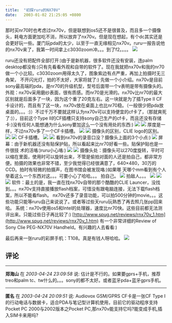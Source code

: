 ```yaml
---
title:  "初探ruru的NX70V"
date:   2003-01-02 21:25:05 +0800
---
```


那时买nr70时也考虑过nx70v，但是联想到os5还不是很普及，而且多一个摄像头，耗电方面更加吃不消，所以放弃了nx70v。但是现在想起，有个dc其实还是会更好玩一些。厦门玩pda的太少，以至于一直无缘相见nx70v。ruru一报告说他的nx70v来了，我第一时间拿上c3030zoom冲。。。到了f2。。。。 ![](/images/2011/ruru/10.JPG)

ruru还没有把配件全部打开:)由于是新机器，很多软件还没有安装，连palm desktop都没有:)只有先看看外观和自带的软件了。现在我就把nx70v和我的nr70做一个小比较。c3030zoom用得太久了，图象紫边有点严重，再加上拍摄时无三角架， 不开闪光灯，拍的不太好，大家将就了:) 先做一个小介绍。nx70v是目前sony最高端的pda，是nr70的升级机型，型号后面带一个v表明是带有摄像头的。 外观：nx70v采用磨纱表面，很有质感。而nr70是光滑的。nx70v比nr70的最大区别就是后面多了一块，因为这个重了20克左右。这一块就是为了插Type II CF卡设计的，而且有了这一块，nx70v放在桌面上也比nr70稳。（一般很少把pda放桌面的。。。:)）不过千万不要就这样认为nx70v可以支持便宜的cf卡了，（那就爽死了:)），目前这个Type II的CF插槽只支持sony自己生产的cf卡，而且还没有存储卡:)没有任何人能想通为什么sony要加这么一个没有用处的东西:)
![](/images/2011/ruru/1.JPG)
![](/images/2011/ruru/2.JPG) 厚度是一样，不过nx70v多了一个CF卡插槽。
![](/images/2011/ruru/3.JPG)
![](/images/2011/ruru/4.JPG) 摄像头的区别，CLIE logo的区别。
![](/images/2011/ruru/5.JPG)
![](/images/2011/ruru/6.JPG) CF卡插槽。
![](/images/2011/ruru/7.JPG)
![](/images/2011/ruru/8.JPG) 看到nx70v的录音口没？摄像头上面的3个小点:)
![](/images/2011/ruru/9.JPG) 屏幕：由于新机器还没有贴保护贴，所以看起来比nr70好看一些。贴保护贴也是一件很技 术的活咯:)ruru小心咯:)
![](/images/2011/ruru/11.JPG)
![](/images/2011/ruru/12.JPG) 摄像头处：摄像头可以270度旋转，平时可以缩在里面，使用时可以旋转出来，不管是偷拍对面的人还是拍自己，都非常方便。拍摄的效果也非常不错，至少我觉得已经很满意了，640×480，30万的CCD。拍时有轻微的拍摄声，在图书馆会被发现咯:)如果哪 天哪个mm看到有个人举着这么一个东西对这。。。可要小心了哈哈。。。 拍自己。
![](/images/2011/ruru/13.JPG) 拍敌人。。。
![](/images/2011/ruru/14.JPG)
![](/images/2011/ruru/15.JPG)
![](/images/2011/ruru/16.JPG) 软件：最土的是，我一直在找nx70v自带的那个酷酷的CLIE Launcer，没找到。。。nx70v支持直接播放flash档案，可惜没有跟电脑连接，无法下载flash档案，所以不能看flash。 nx70v还多了录音功能，可以拍500分钟的movie。。。这些功能只能等ruru自己来说说了。或者等过些天ruru玩熟悉了再去照几张pp回来哈。
系统：nx70v使用os5和Intel的处理器，速度比nr70快。这些目前都无法测评出来。只能过些日子再比较了:)
[http://www.spug.net/reviews/rnx70v_1.htm](http://www.spug.net/reviews/rnx70v_1.htm) 有一个非常详细的Review of Sony Clie PEG-NX70V Handheld。有兴趣的人去看看:)

最后再来一张ruru的彩屏手机：T108。真是有钱人呀哈哈。
![](/images/2011/ruru/17.JPG)

## 评论

*****
**郑海山** 在 *2003-04-24 23:09:58* 说: 估计是不行的。如果要gprs+手机，推荐treo和palm tc、tw什么的。。。sony的都不太好。或者蓝牙pda+蓝牙gprs手机。



*****
**匿名** 在 *2003-04-24 20:09:51* 说: Audiovox GSM/GPRS CF卡是一张CF Type I的行动电话与数据卡，适合PDA与笔记型计算机使用，目前它的驱动程序支持Pocket PC 2000与2002版本之Pocket PC,那nx70v能支持它吗?能变成手机,插入SIM卡来用吗?



